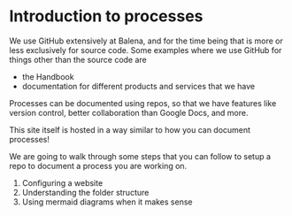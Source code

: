 # Introduction to processes

We use GitHub extensively at Balena, and for the time being that is more or less exclusively for source code. Some examples where we use GitHub for things other than the source code are

- the Handbook
- documentation for different products and services that we have

Processes can be documented using repos, so that we have features like version control, better collaboration than Google Docs, and more. 

This site itself is hosted in a way similar to how you can document processes!

We are going to walk through some steps that you can follow to setup a repo to document a process you are working on.

1. Configuring a website
2. Understanding the folder structure
3. Using mermaid diagrams when it makes sense
